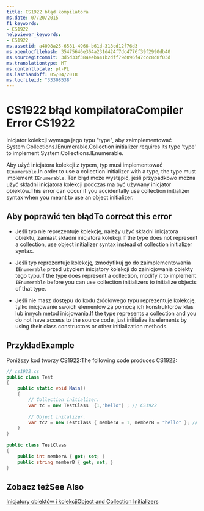 ```yaml
---
title: CS1922 błąd kompilatora
ms.date: 07/20/2015
f1_keywords:
- CS1922
helpviewer_keywords:
- CS1922
ms.assetid: a4098a25-6581-4966-b61d-318cd12f76d3
ms.openlocfilehash: 35475646e364a231d424f7dc4776f39f2990db40
ms.sourcegitcommit: 3d5d33f384eeba41b2dff79d096f47ccc8d8f03d
ms.translationtype: MT
ms.contentlocale: pl-PL
ms.lasthandoff: 05/04/2018
ms.locfileid: "33308538"
---
```

# <a name="compiler-error-cs1922"></a><span data-ttu-id="90970-102">CS1922 błąd kompilatora</span><span class="sxs-lookup"><span data-stu-id="90970-102">Compiler Error CS1922</span></span>
<span data-ttu-id="90970-103">Inicjator kolekcji wymaga jego typu "type", aby zaimplementować System.Collections.IEnumerable.</span><span class="sxs-lookup"><span data-stu-id="90970-103">Collection initializer requires its type 'type' to implement System.Collections.IEnumerable.</span></span>  
  
 <span data-ttu-id="90970-104">Aby użyć inicjatora kolekcji z typem, typ musi implementować `IEnumerable`.</span><span class="sxs-lookup"><span data-stu-id="90970-104">In order to use a collection initializer with a type, the type must implement `IEnumerable`.</span></span> <span data-ttu-id="90970-105">Ten błąd może wystąpić, jeśli przypadkowo można użyć składni inicjatora kolekcji podczas ma być używany inicjator obiektów.</span><span class="sxs-lookup"><span data-stu-id="90970-105">This error can occur if you accidentally use collection initializer syntax when you meant to use an object initializer.</span></span>  
  
## <a name="to-correct-this-error"></a><span data-ttu-id="90970-106">Aby poprawić ten błąd</span><span class="sxs-lookup"><span data-stu-id="90970-106">To correct this error</span></span>  
  
-   <span data-ttu-id="90970-107">Jeśli typ nie reprezentuje kolekcję, należy użyć składni inicjatora obiektu, zamiast składni inicjatora kolekcji.</span><span class="sxs-lookup"><span data-stu-id="90970-107">If the type does not represent a collection, use object initializer syntax instead of collection initializer syntax.</span></span>  
  
-   <span data-ttu-id="90970-108">Jeśli typ reprezentuje kolekcję, zmodyfikuj go do zaimplementowania `IEnumerable` przed użyciem inicjatory kolekcji do zainicjowania obiekty tego typu.</span><span class="sxs-lookup"><span data-stu-id="90970-108">If the type does represent a collection, modify it to implement `IEnumerable` before you can use collection initializers to initialize objects of that type.</span></span>  
  
-   <span data-ttu-id="90970-109">Jeśli nie masz dostępu do kodu źródłowego typu reprezentuje kolekcję, tylko inicjowanie swoich elementów za pomocą ich konstruktorów klas lub innych metod inicjowania.</span><span class="sxs-lookup"><span data-stu-id="90970-109">If the type represents a collection and you do not have access to the source code, just initialize its elements by using their class constructors or other initialization methods.</span></span>  
  
## <a name="example"></a><span data-ttu-id="90970-110">Przykład</span><span class="sxs-lookup"><span data-stu-id="90970-110">Example</span></span>  
 <span data-ttu-id="90970-111">Poniższy kod tworzy CS1922:</span><span class="sxs-lookup"><span data-stu-id="90970-111">The following code produces CS1922:</span></span>  
  
```csharp  
// cs1922.cs  
public class Test  
{  
    public static void Main()  
    {  
        // Collection initializer.  
        var tc = new TestClass  {1,"hello"} ; // CS1922  
  
        // Object initalizer.  
        var tc2 = new TestClass { memberA = 1, memberB = "hello" }; // OK  
    }  
}  
  
public class TestClass  
{  
    public int memberA { get; set; }  
    public string memberB { get; set; }  
}  
```  
  
## <a name="see-also"></a><span data-ttu-id="90970-112">Zobacz też</span><span class="sxs-lookup"><span data-stu-id="90970-112">See Also</span></span>  
 [<span data-ttu-id="90970-113">Inicjatory obiektów i kolekcji</span><span class="sxs-lookup"><span data-stu-id="90970-113">Object and Collection Initializers</span></span>](../../csharp/programming-guide/classes-and-structs/object-and-collection-initializers.md)
